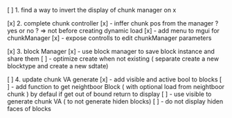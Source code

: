 [ ] 1. find a way to invert the display of chunk manager on x 

[x] 2. complete chunk controller
[x] 	- inffer chunk pos from the manager ? yes or no ? => not before creating dynamic load
[x] 	- add menu to mgui for chunkManager
[x] 	- expose controlls to edit chunkManager parameters

[x] 3. block Manager
[x]	- use block manager to save block instance and share them
[ ]	- optimize create when not existing ( separate create a new blocktype and create a new sdtate)

[ ] 4. update chunk VA generate
[x]	- add visible and active bool to blocks
[ ]	- add function to get neightboor Block ( with optional load from neightboor chunk ) by defaul if get out of bound return to display
[ ]	- use visible to generate chunk VA ( to not generate hiden blocks)
[ ] - do not display hiden faces of blocks